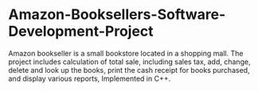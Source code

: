 # Amazon-Booksellers-Software-Development-Project
Amazon bookseller is a small bookstore located in a shopping mall. The project includes calculation of total sale, including sales tax, add, change, delete and look up the books, print the cash receipt for books purchased, and display various reports, Implemented in C++.

